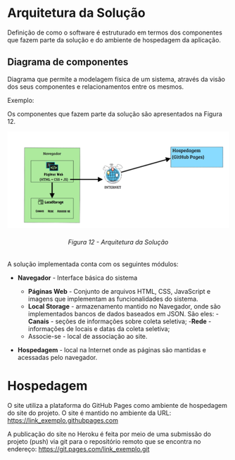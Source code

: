 # Arquitetura da Solução

Definição de como o software é estruturado em termos dos componentes que fazem parte da solução e do ambiente de hospedagem da aplicação.

## Diagrama de componentes

Diagrama que permite a modelagem física de um sistema, através da visão dos seus componentes e relacionamentos entre os mesmos.

Exemplo: 

Os componentes que fazem parte da solução são apresentados na Figura 12.

![Diagrama de Componentes](img/arquitetura_da_solução.png.png)
###### <center>Figura 12 - Arquitetura da Solução</center>

A solução implementada conta com os seguintes módulos:
- **Navegador** - Interface básica do sistema  
  - **Páginas Web** - Conjunto de arquivos HTML, CSS, JavaScript e imagens que implementam as funcionalidades do sistema.
   - **Local Storage** - armazenamento mantido no Navegador, onde são implementados bancos de dados baseados em JSON. São eles: 
    -**Canais** - seções de informações sobre coleta seletiva;
    -**Rede** - informações de locais e datas da coleta seletiva;
    - Associe-se - local de associação ao site.

 - **Hospedagem** - local na Internet onde as páginas são mantidas e acessadas pelo navegador. 

# Hospedagem
O site utiliza a plataforma do GitHub Pages como ambiente de hospedagem do site do projeto. O site é mantido no ambiente da URL: https://link_exemplo.githubpages.com 

A publicação do site no Heroku é feita por meio de uma submissão do projeto (push) via git para o repositório remoto que se encontra no endereço: https://git.pages.com/link_exemplo.git

